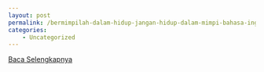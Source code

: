```yaml
---
layout: post
permalink: /bermimpilah-dalam-hidup-jangan-hidup-dalam-mimpi-bahasa-inggrisnya/
categories:
    - Uncategorized
---
```


[Baca Selengkapnya](/03)
